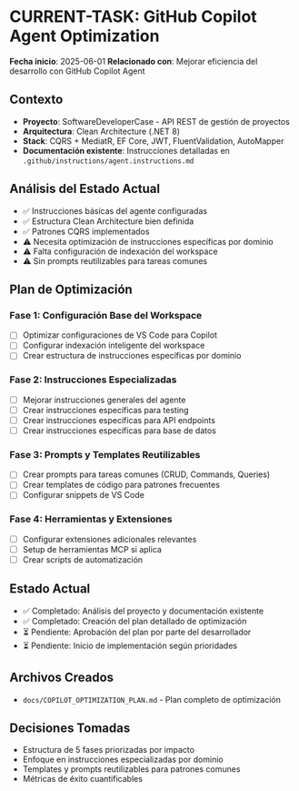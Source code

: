 # CURRENT-TASK: GitHub Copilot Agent Optimization

**Fecha inicio**: 2025-06-01
**Relacionado con**: Mejorar eficiencia del desarrollo con GitHub Copilot Agent

## Contexto
- **Proyecto**: SoftwareDeveloperCase - API REST de gestión de proyectos
- **Arquitectura**: Clean Architecture (.NET 8)
- **Stack**: CQRS + MediatR, EF Core, JWT, FluentValidation, AutoMapper
- **Documentación existente**: Instrucciones detalladas en `.github/instructions/agent.instructions.md`

## Análisis del Estado Actual
- ✅ Instrucciones básicas del agente configuradas
- ✅ Estructura Clean Architecture bien definida
- ✅ Patrones CQRS implementados
- ⚠️ Necesita optimización de instrucciones específicas por dominio
- ⚠️ Falta configuración de indexación del workspace
- ⚠️ Sin prompts reutilizables para tareas comunes

## Plan de Optimización

### Fase 1: Configuración Base del Workspace
- [ ] Optimizar configuraciones de VS Code para Copilot
- [ ] Configurar indexación inteligente del workspace
- [ ] Crear estructura de instrucciones específicas por dominio

### Fase 2: Instrucciones Especializadas
- [ ] Mejorar instrucciones generales del agente
- [ ] Crear instrucciones específicas para testing
- [ ] Crear instrucciones específicas para API endpoints
- [ ] Crear instrucciones específicas para base de datos

### Fase 3: Prompts y Templates Reutilizables
- [ ] Crear prompts para tareas comunes (CRUD, Commands, Queries)
- [ ] Crear templates de código para patrones frecuentes
- [ ] Configurar snippets de VS Code

### Fase 4: Herramientas y Extensiones
- [ ] Configurar extensiones adicionales relevantes
- [ ] Setup de herramientas MCP si aplica
- [ ] Crear scripts de automatización

## Estado Actual
- ✅ Completado: Análisis del proyecto y documentación existente
- ✅ Completado: Creación del plan detallado de optimización
- ⏳ Pendiente: Aprobación del plan por parte del desarrollador
- ⏳ Pendiente: Inicio de implementación según prioridades

## Archivos Creados
- `docs/COPILOT_OPTIMIZATION_PLAN.md` - Plan completo de optimización

## Decisiones Tomadas
- Estructura de 5 fases priorizadas por impacto
- Enfoque en instrucciones especializadas por dominio
- Templates y prompts reutilizables para patrones comunes
- Métricas de éxito cuantificables

